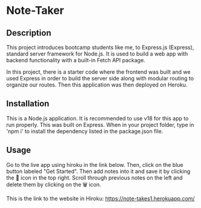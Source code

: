 # Note-Taker

## Description
This project introduces bootcamp students like me, to Express.js (Express), standard server framework for Node.js. It is used to build a web app with backend functionality with a built-in Fetch API package.

In this project, there is a starter code where the frontend was built and we used Express in order to build the server side along with modular routing to organize our routes. Then this application was then deployed on Heroku.

## Installation
This is a Node.js application. It is recommended to use v18 for this app to run properly.
This was built on Express. When in your project folder, type in 'npm i' to install the dependency listed in the package.json file.

## Usage
Go to the live app using hiroku in the link below. Then, click on the blue button labeled "Get Started". Then add notes into it and save it by clicking the 💾 icon in the top right. Scroll through previous notes on the left and delete them by clicking on the 🗑️ icon. 

This is the link to the website in Hiroku: https://note-takes1.herokuapp.com/ 
